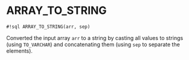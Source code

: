 # ARRAY_TO_STRING


`#!sql ARRAY_TO_STRING(arr, sep)`

Converted the input array `arr` to a string by casting all values to strings (using `TO_VARCHAR`)
and concatenating them (using `sep` to separate the elements).



